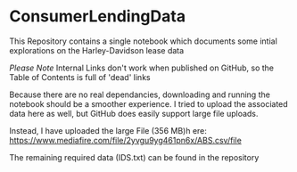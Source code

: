 # ConsumerLendingData

This Repository contains a single notebook which documents some intial explorations on the Harley-Davidson lease data

*Please Note* Internal Links don't work when published on GitHub, so the Table of Contents is full of 'dead' links

Because there are no real dependancies, downloading and running the notebook should be a smoother experience. I tried to upload the associated data here as well, but GitHub does easily support large file uploads. 

Instead, I have uploaded the large File (356 MB)h ere: https://www.mediafire.com/file/2yvgu9yg461pn6x/ABS.csv/file

The remaining required data (IDS.txt) can be found in the repository
